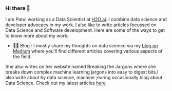 ### Hi there 👋

I am Parul working as a Data Scientist at [H2O.ai](www.h2o.ai). I combine data science and developer advocacy in my work. I also like to write articles focussed on Data Science and Software development. Here are some of the ways to get to know more about my work:

* ✍🏻 Blog : I mostly share my thoughts on data science via my [blog on Medium](https://medium.com/@pandeyparul) where you'll find different articles covering various aspects of the field.



She also writes on her website named Breaking the Jargons where she breaks down complex machine learning jargons into easy to digest bits.I also write about by data science, machine ;earing occasionally blog about Data Science. Check out my latest articles [here](https://github.com/parulnith/Data-Science-Articles/blob/main/README.md)
